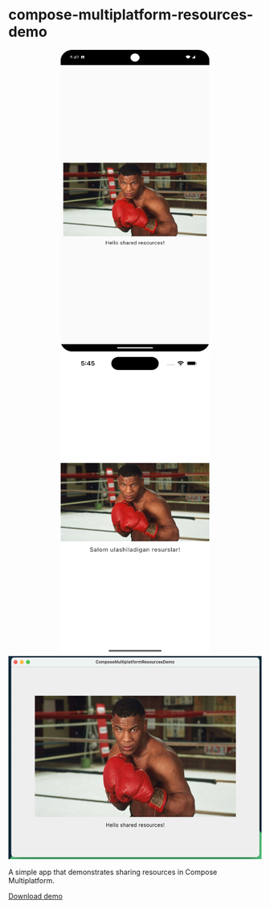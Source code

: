 # compose-multiplatform-resources-demo

<p align="center">
  <img width="296" height="600" src="https://github.com/raheemadamboev/compose-multiplatform-resources-demo/blob/main/extra/banner_android.png" />
  <img width="296" height="600" src="https://github.com/raheemadamboev/compose-multiplatform-resources-demo/blob/main/extra/banner_ios.png" />
  <img width="542" height="404" src="https://github.com/raheemadamboev/compose-multiplatform-resources-demo/blob/main/extra/banner_desktop.png" />
</p>

A simple app that demonstrates sharing resources in Compose Multiplatform.

[Download demo](https://github.com/raheemadamboev/compose-multiplatform-resources-demo/blob/main/extra/app-debug.apk)
